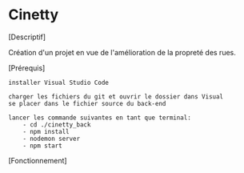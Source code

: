 # Cinetty

[Descriptif]

Création d'un projet en vue de l'amélioration de la propreté des rues.

[Prérequis]

	installer Visual Studio Code

	charger les fichiers du git et ouvrir le dossier dans Visual
	se placer dans le fichier source du back-end

	lancer les commande suivantes en tant que terminal:
		- cd ./cinetty_back
		- npm install
		- nodemon server
		- npm start

[Fonctionnement]
	